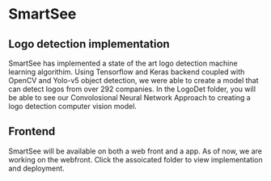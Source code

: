 # SmartSee
## Logo detection implementation
SmartSee has implemented a state of the art logo detection machine learning algorithim. Using Tensorflow and Keras backend coupled with OpenCV and Yolo-v5 object detection, we were able to create a model that can detect logos from over 292 companies. In the LogoDet folder, you will be able to see our Convolosional Neural Network Approach to creating a logo detection computer vision model.

## Frontend
SmartSee will be available on both a web front and a app. As of now, we are working on the webfront. Click the assoicated folder to view implementation and deployment.
